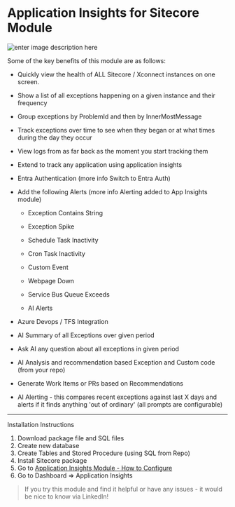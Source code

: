 # Application Insights for Sitecore Module

![enter image description here](https://deanobrien.uk/wp-content/uploads/2022/11/ApplicationInsights.png)

Some of the key benefits of this module are as follows:

 - Quickly view the health of ALL Sitecore / Xconnect instances on one screen.

 - Show a list of all exceptions happening on a given instance and their frequency

 - Group exceptions by ProblemId and then by InnerMostMessage

 - Track exceptions over time to see when they began or at what times during the day they occur

 - View logs from as far back as the moment you start tracking them
 
 - Extend to track any application using application insights

 - Entra Authentication (more info Switch to Entra Auth)

 - Add the following Alerts (more info Alerting added to App Insights module)

   - Exception Contains String

   - Exception Spike

   - Schedule Task Inactivity

   - Cron Task Inactivity

   - Custom Event

   - Webpage Down

   - Service Bus Queue Exceeds

   - AI Alerts

 - Azure Devops / TFS Integration

 - AI Summary of all Exceptions over given period

 - Ask AI any question about all exceptions in given period

 - AI Analysis and recommendation based Exception and Custom code (from your repo)

 - Generate Work Items or PRs based on Recommendations

 - AI Alerting - this compares recent exceptions against last X days and alerts if it finds anything 'out of ordinary' (all prompts are configurable)

 
 --------------------------------
 
 Installation Instructions
 
 1) Download package file and SQL files
 2) Create new database
 3) Create Tables and Stored Procedure (using SQL from Repo)
 4) Install Sitecore package
 5) Go to [Application Insights Module - How to Configure](https://deanobrien.uk/application-insights-for-sitecore-module/)
 6) Go to Dashboard => Application Insights
 
 
> If you try this module and find it helpful or have any issues - it would be nice to know via LinkedIn!
